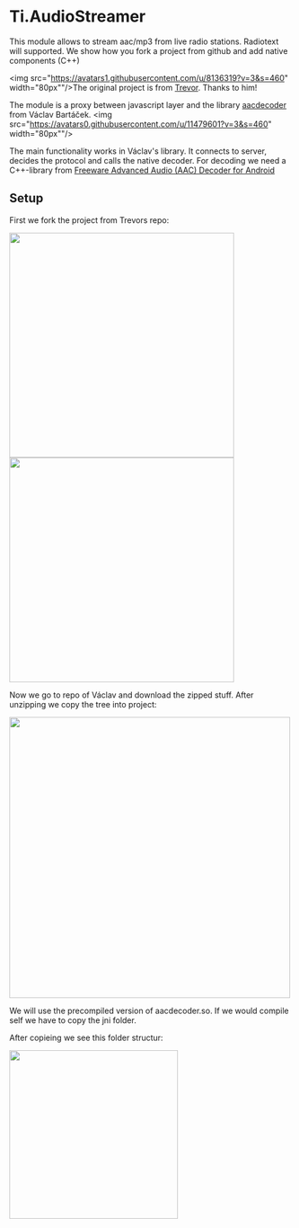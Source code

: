 Ti.AudioStreamer
================

This module allows to stream aac/mp3 from live radio stations. Radiotext will supported. We show how you fork a project from github and add native components (C++)

<img src="https://avatars1.githubusercontent.com/u/8136319?v=3&s=460" width="80px""/>The original project is from [Trevor](https://github.com/trevorf). Thanks to him! 

The module is a proxy between javascript layer and the library [aacdecoder](https://github.com/vbartacek/aacdecoder-android) from Václav Bartáček.
<img src="https://avatars0.githubusercontent.com/u/11479601?v=3&s=460" width="80px""/>

The main functionality works in Václav's library. It connects to server, decides the protocol and calls the native decoder. For decoding we need a C++-library from [Freeware Advanced Audio (AAC) Decoder for Android](http://www.spoledge.com)

Setup
-----

First we fork the project from Trevors repo:

<img src="https://raw.githubusercontent.com/AppWerft/TitaniumAndroidModuleDevelopment/master/images/d6.png" width="400px">

<img src="https://raw.githubusercontent.com/AppWerft/TitaniumAndroidModuleDevelopment/master/images/d7.png" width="400px">

Now we go to repo of Václav and download the zipped stuff. After unzipping we copy the tree into project:

<img src="https://raw.githubusercontent.com/AppWerft/TitaniumAndroidModuleDevelopment/master/images/d8.png" width="500px">

We will  use the precompiled version of aacdecoder.so. If we would compile self we have to copy the jni folder.

After copieing we see this folder structur:

<img src="https://raw.githubusercontent.com/AppWerft/TitaniumAndroidModuleDevelopment/master/images/d9.png" width="300px">

